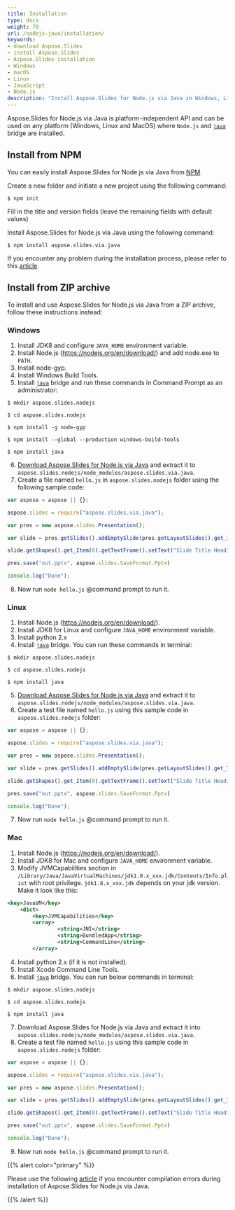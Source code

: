 ```yaml
---
title: Installation
type: docs
weight: 70
url: /nodejs-java/installation/
keywords:
- download Aspose.Slides
- install Aspose.Slides
- Aspose.Slides installation
- Windows
- macOS
- Linux
- JavaScript
- Node.js
description: "Install Aspose.Slides for Node.js via Java in Windows, Linux or macOS"
---
```


Aspose.Slides for Node.js via Java is platform-independent API and can be used on any platform (Windows, Linux and MacOS) where `Node.js` and [`java`](https://www.npmjs.com/package/java) bridge are installed.

## **Install from NPM**

You can easily install Aspose.Slides for Node.js via Java from [NPM](https://www.npmjs.com/).

Create a new folder and initiate a new project using the following command:
```
$ npm init
```
Fill in the title and version fields (leave the remaining fields with default values)

Install Aspose.Slides for Node.js via Java using the following command:
```
$ npm install aspose.slides.via.java
```

If you encounter any problem during the installation process, please refer to this [article](/nodejs-java/troubleshooting-installation/).

## **Install from ZIP archive**

To install and use Aspose.Slides for Node.js via Java from a ZIP archive, follow these instructions instead:

### **Windows**

1. Install JDK8 and configure `JAVA_HOME` environment variable.
1. Install Node.js (https://nodejs.org/en/download/) and add node.exe to `PATH`.
1. Install node-gyp.
1. Install Windows Build Tools.
1. Install [`java`](https://www.npmjs.com/package/java) bridge and run these commands in Command Prompt as an administrator:
```
$ mkdir aspose.slides.nodejs

$ cd aspose.slides.nodejs

$ npm install -g node-gyp

$ npm install --global --production windows-build-tools

$ npm install java
```
6. [Download Aspose.Slides for Node.js via Java](https://releases.aspose.com/slides/nodejs-java/) and extract it to `aspose.slides.nodejs/node_modules/aspose.slides.via.java`.
7. Create a file named `hello.js` in `aspose.slides.nodejs` folder using the following sample code:

```javascript
var aspose = aspose || {};

aspose.slides = require("aspose.slides.via.java");

var pres = new aspose.slides.Presentation();

var slide = pres.getSlides().addEmptySlide(pres.getLayoutSlides().get_Item(0));

slide.getShapes().get_Item(0).getTextFrame().setText("Slide Title Heading");

pres.save("out.pptx", aspose.slides.SaveFormat.Pptx)

console.log("Done");
```

8. Now run `node hello.js` @command prompt to run it.

### **Linux**

1. Install Node.js (https://nodejs.org/en/download/).
1. Install JDK8 for Linux and configure `JAVA_HOME` environment variable.
1. Install python 2.x
1. Install [`java`](https://www.npmjs.com/package/java) bridge. You can run these commands in terminal:
```
$ mkdir aspose.slides.nodejs

$ cd aspose.slides.nodejs

$ npm install java
```
5. [Download Aspose.Slides for Node.js via Java](https://releases.aspose.com/slides/nodejs-java/) and extract it to `aspose.slides.nodejs/node_modules/aspose.slides.via.java`.
6. Create a test file named `hello.js` using this sample code in `aspose.slides.nodejs` folder:

```javascript
var aspose = aspose || {};

aspose.slides = require("aspose.slides.via.java");

var pres = new aspose.slides.Presentation();

var slide = pres.getSlides().addEmptySlide(pres.getLayoutSlides().get_Item(0));

slide.getShapes().get_Item(0).getTextFrame().setText("Slide Title Heading");

pres.save("out.pptx", aspose.slides.SaveFormat.Pptx)

console.log("Done");
```
7. Now run `node hello.js` @command prompt to run it.

### **Mac**

1. Install Node.js (https://nodejs.org/en/download/).
1. Install JDK8 for Mac and configure `JAVA_HOME` environment variable.
1. Modify JVMCapabilities section in `/Library/Java/JavaVirtualMachines/jdk1.8.x_xxx.jdk/Contents/Info.plist` with root privilege. `jdk1.8.x_xxx.jdk` depends on your jdk version. Make it look like this:
```xml
<key>JavaVM</key>
    <dict>
        <key>JVMCapabilities</key>
        <array>
                <string>JNI</string>
                <string>BundledApp</string>
                <string>CommandLine</string>
        </array>
```
4. Install python 2.x (if it is not installed).
5. Install Xcode Command Line Tools.
6. Install [`java`](https://www.npmjs.com/package/java) bridge. You can run below commands in terminal:
```
$ mkdir aspose.slides.nodejs
 
$ cd aspose.slides.nodejs
 
$ npm install java
```
7. Download Aspose.Slides for Node.js via Java and extract it into `aspose.slides.nodejs/node_modules/aspose.slides.via.java`.
8. Create a test file named `hello.js` using this sample code in `aspose.slides.nodejs` folder:

```javascript
var aspose = aspose || {};

aspose.slides = require("aspose.slides.via.java");

var pres = new aspose.slides.Presentation();

var slide = pres.getSlides().addEmptySlide(pres.getLayoutSlides().get_Item(0));

slide.getShapes().get_Item(0).getTextFrame().setText("Slide Title Heading");

pres.save("out.pptx", aspose.slides.SaveFormat.Pptx)

console.log("Done");
```
9. Now run `node hello.js` @command prompt to run it.


{{% alert color="primary" %}}

Please use the following [article](https://docs.aspose.com/slides/nodejs-java/troubleshooting-installation/) if you encounter compilation errors during installation of Aspose.Slides for Node.js via Java.

{{% /alert %}}